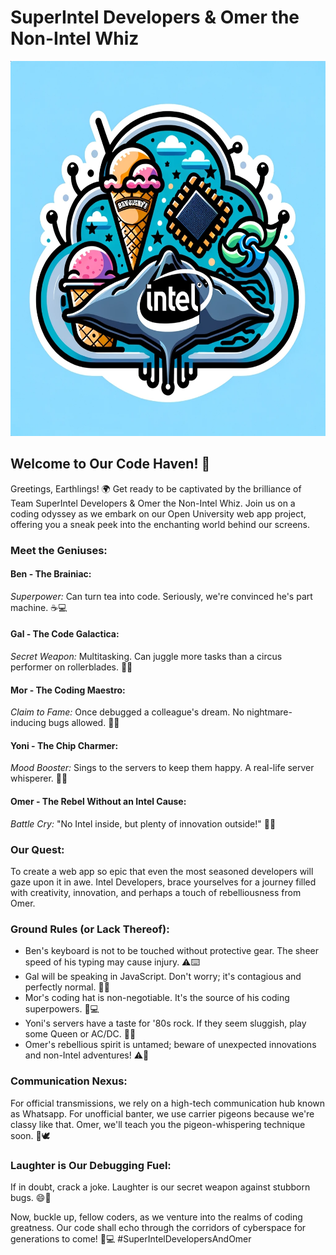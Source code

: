 # SuperIntel Developers & Omer the Non-Intel Whiz

<p align="center">
  <img src="Media/logo5.png" alt="SuperIntel Logo" title="SuperIntel Logo" width="600" height="600">
</p>

## Welcome to Our Code Haven! 🚀
Greetings, Earthlings! 🌍 Get ready to be captivated by the brilliance of Team SuperIntel Developers & Omer the Non-Intel Whiz. Join us on a coding odyssey as we embark on our Open University web app project, offering you a sneak peek into the enchanting world behind our screens.

### Meet the Geniuses:
#### Ben - The Brainiac:
*Superpower:* Can turn tea into code. Seriously, we're convinced he's part machine. ☕💻

#### Gal - The Code Galactica:
*Secret Weapon:* Multitasking. Can juggle more tasks than a circus performer on rollerblades. 🤹‍♀️

#### Mor - The Coding Maestro:
*Claim to Fame:* Once debugged a colleague's dream. No nightmare-inducing bugs allowed. 🛌🐛


#### Yoni - The Chip Charmer:
*Mood Booster:* Sings to the servers to keep them happy. A real-life server whisperer. 🎤🎶

#### Omer - The Rebel Without an Intel Cause:
*Battle Cry:* "No Intel inside, but plenty of innovation outside!" 🚫💡

### Our Quest:
To create a web app so epic that even the most seasoned developers will gaze upon it in awe. Intel Developers, brace yourselves for a journey filled with creativity, innovation, and perhaps a touch of rebelliousness from Omer.

### Ground Rules (or Lack Thereof):
- Ben's keyboard is not to be touched without protective gear. The sheer speed of his typing may cause injury. ⚠️⌨️
- Gal will be speaking in JavaScript. Don't worry; it's contagious and perfectly normal. 💬🚀
- Mor's coding hat is non-negotiable. It's the source of his coding superpowers. 🎩💻
- Yoni's servers have a taste for '80s rock. If they seem sluggish, play some Queen or AC/DC. 🎸🤘
- Omer's rebellious spirit is untamed; beware of unexpected innovations and non-Intel adventures! ⚠️🔧

### Communication Nexus:
For official transmissions, we rely on a high-tech communication hub known as Whatsapp. For unofficial banter, we use carrier pigeons because we're classy like that. Omer, we'll teach you the pigeon-whispering technique soon. 📱🕊️

### Laughter is Our Debugging Fuel:
If in doubt, crack a joke. Laughter is our secret weapon against stubborn bugs. 😄🐞

Now, buckle up, fellow coders, as we venture into the realms of coding greatness. Our code shall echo through the corridors of cyberspace for generations to come! 🚀💻 #SuperIntelDevelopersAndOmer
